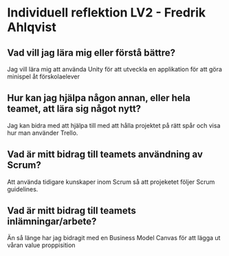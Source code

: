 # Individuell reflektion LV2 - Fredrik Ahlqvist
## Vad vill jag lära mig eller förstå bättre?
Jag vill lära mig att använda Unity för att utveckla en applikation för att göra minispel åt förskolaelever
## Hur kan jag hjälpa någon annan, eller hela teamet, att lära sig något nytt?
Jag kan bidra med att hjälpa till med att hålla projektet på rätt spår och visa hur man använder Trello.
## Vad är mitt bidrag till teamets användning av Scrum?
Att använda tidigare kunskaper inom Scrum så att projeketet följer Scrum guidelines.
## Vad är mitt bidrag till teamets inlämningar/arbete?
Än så länge har jag bidragit med en Business Model Canvas för att lägga ut våran value proppisition
